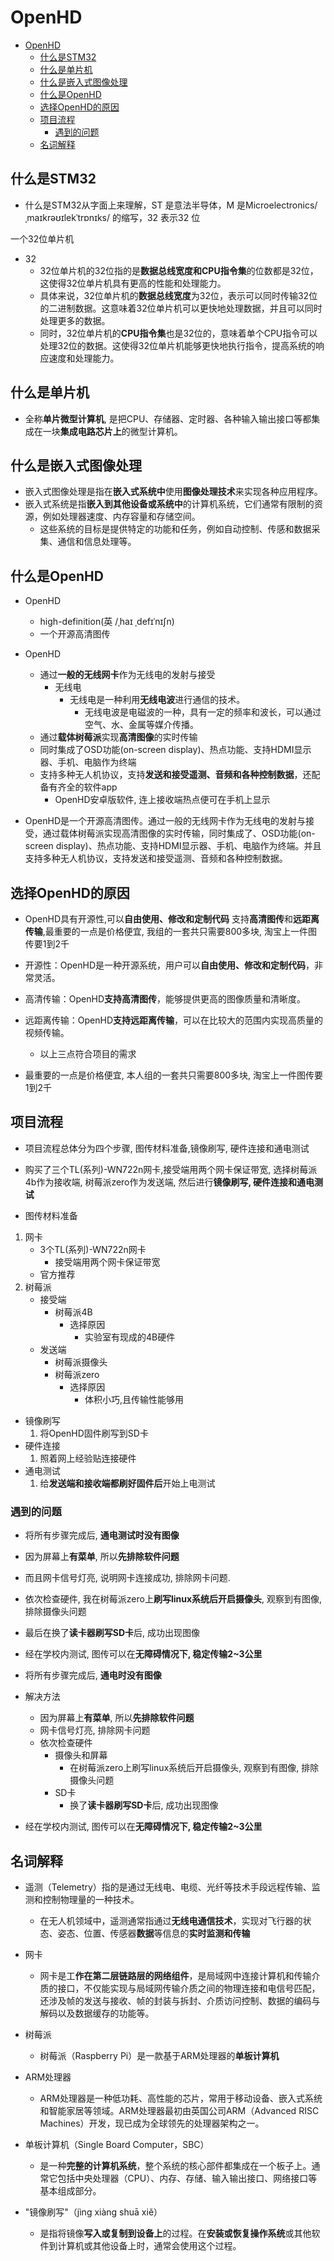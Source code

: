 # OpenHD

- [OpenHD](#openhd)
  - [什么是STM32](#什么是stm32)
  - [什么是单片机](#什么是单片机)
  - [什么是嵌入式图像处理](#什么是嵌入式图像处理)
  - [什么是OpenHD](#什么是openhd)
  - [选择OpenHD的原因](#选择openhd的原因)
  - [项目流程](#项目流程)
    - [遇到的问题](#遇到的问题)
  - [名词解释](#名词解释)

## 什么是STM32

- 什么是STM32从字面上来理解，ST 是意法半导体，M 是Microelectronics/ˌmaɪkrəʊɪlekˈtrɒnɪks/ 的缩写，32 表示32 位

一个32位单片机

- 32
  - 32位单片机的32位指的是**数据总线宽度和CPU指令集**的位数都是32位，这使得32位单片机具有更高的性能和处理能力。
  - 具体来说，32位单片机的**数据总线宽度**为32位，表示可以同时传输32位的二进制数据。这意味着32位单片机可以更快地处理数据，并且可以同时处理更多的数据。
  - 同时，32位单片机的**CPU指令集**也是32位的，意味着单个CPU指令可以处理32位的数据。这使得32位单片机能够更快地执行指令，提高系统的响应速度和处理能力。

## 什么是单片机

- 全称**单片微型计算机**, 是把CPU、存储器、定时器、各种输入输出接口等都集成在一块**集成电路芯片上**的微型计算机。

## 什么是嵌入式图像处理

- 嵌入式图像处理是指在**嵌入式系统中**使用**图像处理技术**来实现各种应用程序。
- 嵌入式系统是指**嵌入到其他设备或系统中**的计算机系统，它们通常有限制的资源，例如处理器速度、内存容量和存储空间。
  - 这些系统的目标是提供特定的功能和任务，例如自动控制、传感和数据采集、通信和信息处理等。

## 什么是OpenHD

- OpenHD
  - high-definition(英 /ˌhaɪ ˌdefɪˈnɪʃn)
  - 一个开源高清图传

- OpenHD
  - 通过**一般的无线网卡**作为无线电的发射与接受
    - 无线电
      - 无线电是一种利用**无线电波**进行通信的技术。
        - 无线电波是电磁波的一种，具有一定的频率和波长，可以通过空气、水、金属等媒介传播。
  - 通过**载体树莓派**实现**高清图像**的实时传输
  - 同时集成了OSD功能(on-screen display)、热点功能、支持HDMI显示器、手机、电脑作为终端
  - 支持多种无人机协议，支持**发送和接受遥测、音频和各种控制数据**，还配备有齐全的软件app
    - OpenHD安卓版软件, 连上接收端热点便可在手机上显示

- OpenHD是一个开源高清图传。通过一般的无线网卡作为无线电的发射与接受，通过载体树莓派实现高清图像的实时传输，同时集成了、OSD功能(on-screen display)、热点功能、支持HDMI显示器、手机、电脑作为终端。并且支持多种无人机协议，支持发送和接受遥测、音频和各种控制数据。

## 选择OpenHD的原因

- OpenHD具有开源性,可以**自由使用、修改和定制代码** 支持**高清图传**和**远距离传输**,最重要的一点是价格便宜, 我组的一套共只需要800多块, 淘宝上一件图传要1到2千

- 开源性：OpenHD是一种开源系统，用户可以**自由使用、修改和定制代码**，非常灵活。
- 高清传输：OpenHD**支持高清图传**，能够提供更高的图像质量和清晰度。
- 远距离传输：OpenHD**支持远距离传输**，可以在比较大的范围内实现高质量的视频传输。
  - 以上三点符合项目的需求
- 最重要的一点是价格便宜, 本人组的一套共只需要800多块, 淘宝上一件图传要1到2千

## 项目流程

- 项目流程总体分为四个步骤, 图传材料准备,镜像刷写, 硬件连接和通电测试
- 购买了三个TL(系列)-WN722n网卡,接受端用两个网卡保证带宽, 选择树莓派4b作为接收端, 树莓派zero作为发送端, 然后进行**镜像刷写, 硬件连接和通电测试**

- 图传材料准备

1. 网卡
   - 3个TL(系列)-WN722n网卡
     - 接受端用两个网卡保证带宽
   - 官方推荐
2. 树莓派
   - 接受端
     - 树莓派4B
       - 选择原因
         - 实验室有现成的4B硬件
   - 发送端
      - 树莓派摄像头
      - 树莓派zero
        - 选择原因
          - 体积小巧,且传输性能够用

- 镜像刷写
   1. 将OpenHD固件刷写到SD卡
- 硬件连接
   1. 照着网上经验贴连接硬件
- 通电测试
   1. 给**发送端和接收端都刷好固件后**开始上电测试

### 遇到的问题

- 将所有步骤完成后, **通电测试时没有图像**
- 因为屏幕上**有菜单**, 所以**先排除软件问题**
- 而且网卡信号灯亮, 说明网卡连接成功, 排除网卡问题.
- 依次检查硬件, 我在树莓派zero上**刷写linux系统后开启摄像头**, 观察到有图像, 排除摄像头问题
- 最后在换了**读卡器刷写SD卡**后, 成功出现图像
- 经在学校内测试, 图传可以在**无障碍情况下, 稳定传输2~3公里**

- 将所有步骤完成后, **通电时没有图像**

- 解决方法
  - 因为屏幕上**有菜单**, 所以**先排除软件问题**
  - 网卡信号灯亮, 排除网卡问题
  - 依次检查硬件
    - 摄像头和屏幕
      - 在树莓派zero上刷写linux系统后开启摄像头, 观察到有图像, 排除摄像头问题
    - SD卡
      - 换了**读卡器刷写SD卡**后, 成功出现图像
- 经在学校内测试, 图传可以在**无障碍情况下, 稳定传输2~3公里**

## 名词解释

- 遥测（Telemetry）指的是通过无线电、电缆、光纤等技术手段远程传输、监测和控制物理量的一种技术。
  - 在无人机领域中，遥测通常指通过**无线电通信技术**，实现对飞行器的状态、姿态、位置、传感器**数据**等信息的**实时监测和传输**

- 网卡
  - 网卡是工**作在第二层链路层的网络组件**，是局域网中连接计算机和传输介质的接口，不仅能实现与局域网传输介质之间的物理连接和电信号匹配，还涉及帧的发送与接收、帧的封装与拆封、介质访问控制、数据的编码与解码以及数据缓存的功能等。

- 树莓派
  - 树莓派（Raspberry Pi）是一款基于ARM处理器的**单板计算机**

- ARM处理器
  - ARM处理器是一种低功耗、高性能的芯片，常用于移动设备、嵌入式系统和智能家居等领域。ARM处理器最初由英国公司ARM（Advanced RISC Machines）开发，现已成为全球领先的处理器架构之一。

- 单板计算机（Single Board Computer，SBC）
  - 是一种**完整的计算机系统**，整个系统的核心部件都集成在一个板子上。通常它包括中央处理器（CPU）、内存、存储、输入输出接口、网络接口等基本组成部分。

- "镜像刷写"（jìng xiàng shuā xiě）
  - 是指将镜像**写入或复制到设备上**的过程。在**安装或恢复操作系统**或其他软件到计算机或其他设备上时，通常会使用这个过程。

